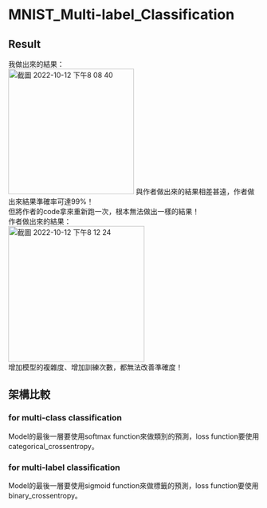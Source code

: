 # MNIST_Multi-label_Classification
## Result
我做出來的結果：  
<img width="252" alt="截圖 2022-10-12 下午8 08 40" src="https://user-images.githubusercontent.com/62006029/195338845-d2246468-52d2-4ecd-acf4-ea66ed9c758e.png">
與作者做出來的結果相差甚遠，作者做出來結果準確率可達99%！  
但將作者的code拿來重新跑一次，根本無法做出一樣的結果！  
作者做出來的結果：  
<img width="273" alt="截圖 2022-10-12 下午8 12 24" src="https://user-images.githubusercontent.com/62006029/195339506-aaf87e25-0b54-4992-a197-ae2739887af6.png">  
增加模型的複雜度、增加訓練次數，都無法改善準確度！

## 架構比較
### for multi-class classification 
Model的最後一層要使用softmax function來做類別的預測，loss function要使用categorical_crossentropy。
### for multi-label classification
Model的最後一層要使用sigmoid function來做標籤的預測，loss function要使用binary_crossentropy。



